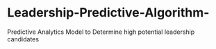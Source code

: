 # Leadership-Predictive-Algorithm-
Predictive Analytics Model to Determine high potential leadership candidates 
